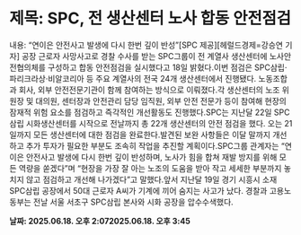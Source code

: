 # **제목: SPC, 전 생산센터 노사 합동 안전점검**

  내용: “연이은 안전사고 발생에 다시 한번 깊이 반성”[SPC 제공][헤럴드경제=강승연 기자] 공장 근로자 사망사고로 경찰 수사를 받는 SPC그룹이 전 계열사 생산센터에 노사안전협의체를 구성하고 합동 안전점검을 실시했다고 18일 밝혔다.이번 점검은 SPC삼립·파리크라상·비알코리아 등 주요 계열사의 전국 24개 생산센터에서 진행됐다. 노동조합과 회사, 외부 안전전문기관이 함께 참여하는 방식으로 이뤄졌다.각 생산센터의 노조 위원장 및 대의원, 센터장과 안전관리 담당 임직원, 외부 안전 전문가 등이 참여해 현장의 잠재적 위험 요소를 점검하고 즉각적인 개선활동도 진행했다.SPC는 지난달 22일 SPC삼립 시화생산센터를 시작으로 전날까지 총 22개 생산센터의 안전 점검을 했다. 오는 21일까지 모든 생산센터에 대한 점검을 완료한다.발견된 보완 사항들은 이달 말까지 개선하고 추가 투자가 필요한 부분도 조속히 작업을 추진할 계획이다.SPC그룹 관계자는 “연이은 안전사고 발생에 다시 한번 깊이 반성하며, 노사가 힘을 합쳐 재발 방지를 위해 모든 역량을 쏟겠다”며 “현장을 가장 잘 아는 노조의 도움을 받아 작고 세세한 부분까지 놓치지 않고 점검하고 개선해 나가겠다”고 말했다.앞서 지난달 19일 경기 시흥시 소재 SPC삼립 공장에서 50대 근로자 A씨가 기계에 끼어 숨지는 사고가 났다. 경찰과 고용노동부는 전날 서울 서초구 SPC삼립 본사와 시화 공장을 압수수색했다.

  **날짜: 2025.06.18. 오후 2:072025.06.18. 오후 3:45**